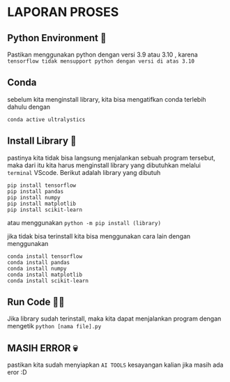 # LAPORAN PROSES

## Python Environment 🐍
Pastikan menggunakan python dengan versi 3.9 atau 3.10 , karena `tensorflow tidak mensupport python dengan versi di atas 3.10`

## Conda
sebelum kita menginstall library, kita bisa mengatifkan conda terlebih dahulu dengan 
```
conda active ultralystics
```
## Install Library 📙
pastinya kita tidak bisa langsung menjalankan sebuah program tersebut, maka dari itu kita harus menginstall library yang dibutuhkan melalui ``terminal`` VScode. Berikut adalah library yang dibutuh
```
pip install tensorflow
pip install pandas
pip install numpy
pip install matplotlib
pip install scikit-learn
```
atau menggunakan ```python -m pip install (library)```

jika tidak bisa terinstall kita bisa menggunakan cara lain dengan menggunakan
```
conda install tensorflow
conda install pandas
conda install numpy
conda install matplotlib
conda install scikit-learn
```
## Run Code 🏃‍♂️
Jika library sudah terinstall, maka kita dapat menjalankan program dengan mengetik ```python [nama file].py```


## MASIH ERROR 💀
pastikan kita sudah menyiapkan `AI TOOLS` kesayangan kalian jika masih ada eror :D